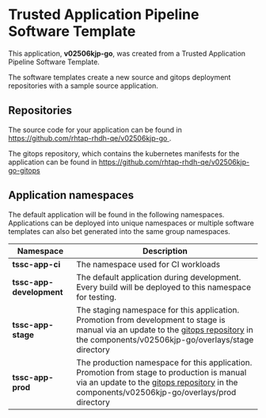 # Trusted Application Pipeline Software Template

This application, **v02506kjp-go**, was created from a Trusted Application Pipeline Software Template.

The software templates create a new source and gitops deployment repositories with a sample source application. 

## Repositories

The source code for your application can be found in [https://github.com/rhtap-rhdh-qe/v02506kjp-go ](https://github.com/rhtap-rhdh-qe/v02506kjp-go ).
 
The gitops repository, which contains the kubernetes manifests for the application can be found in 
[https://github.com/rhtap-rhdh-qe/v02506kjp-go-gitops ](https://github.com/rhtap-rhdh-qe/v02506kjp-go-gitops ) 

## Application namespaces 

The default application will be found in the following namespaces. Applications can be deployed into unique namespaces or multiple software templates can also bet generated into the same group namespaces.  

|  Namespace   |  Description   |  
| -------- | -------- |
| **tssc-app-ci** | The namespace used for CI workloads |
| **tssc-app-development** | The default application during development. Every build will be deployed to this namespace for testing. |
| **tssc-app-stage** | The staging namespace for this application. Promotion from development to stage is manual via an update to the [gitops repository](https://github.com/rhtap-rhdh-qe/v02506kjp-go-gitops ) in the components/v02506kjp-go/overlays/stage directory |
| **tssc-app-prod** | The production namespace for this application. Promotion from stage to production is manual via an update to the [gitops repository](https://github.com/rhtap-rhdh-qe/v02506kjp-go-gitops ) in the components/v02506kjp-go/overlays/prod directory |